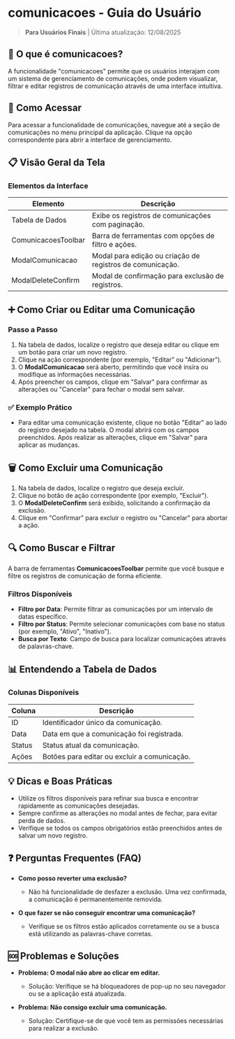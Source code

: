 # comunicacoes - Guia do Usuário

> **Para Usuários Finais** | Última atualização: 12/08/2025

## 📢 O que é comunicacoes?

A funcionalidade "comunicacoes" permite que os usuários interajam com um sistema de gerenciamento de comunicações, onde podem visualizar, filtrar e editar registros de comunicação através de uma interface intuitiva.

## 🚀 Como Acessar

Para acessar a funcionalidade de comunicações, navegue até a seção de comunicações no menu principal da aplicação. Clique na opção correspondente para abrir a interface de gerenciamento.

## 📋 Visão Geral da Tela

### **Elementos da Interface**

| Elemento                | Descrição                                       |
|-------------------------|-------------------------------------------------|
| Tabela de Dados         | Exibe os registros de comunicações com paginação. |
| ComunicacoesToolbar      | Barra de ferramentas com opções de filtro e ações. |
| ModalComunicacao        | Modal para edição ou criação de registros de comunicação. |
| ModalDeleteConfirm      | Modal de confirmação para exclusão de registros. |

## ➕ Como Criar ou Editar uma Comunicação

### **Passo a Passo**

1. Na tabela de dados, localize o registro que deseja editar ou clique em um botão para criar um novo registro.
2. Clique na ação correspondente (por exemplo, "Editar" ou "Adicionar").
3. O **ModalComunicacao** será aberto, permitindo que você insira ou modifique as informações necessárias.
4. Após preencher os campos, clique em "Salvar" para confirmar as alterações ou "Cancelar" para fechar o modal sem salvar.

### **✅ Exemplo Prático**

- Para editar uma comunicação existente, clique no botão "Editar" ao lado do registro desejado na tabela. O modal abrirá com os campos preenchidos. Após realizar as alterações, clique em "Salvar" para aplicar as mudanças.

## 🗑️ Como Excluir uma Comunicação

1. Na tabela de dados, localize o registro que deseja excluir.
2. Clique no botão de ação correspondente (por exemplo, "Excluir").
3. O **ModalDeleteConfirm** será exibido, solicitando a confirmação da exclusão.
4. Clique em "Confirmar" para excluir o registro ou "Cancelar" para abortar a ação.

## 🔍 Como Buscar e Filtrar

A barra de ferramentas **ComunicacoesToolbar** permite que você busque e filtre os registros de comunicação de forma eficiente.

### **Filtros Disponíveis**

- **Filtro por Data**: Permite filtrar as comunicações por um intervalo de datas específico.
- **Filtro por Status**: Permite selecionar comunicações com base no status (por exemplo, "Ativo", "Inativo").
- **Busca por Texto**: Campo de busca para localizar comunicações através de palavras-chave.

## 📊 Entendendo a Tabela de Dados

### **Colunas Disponíveis**

| Coluna        | Descrição                                      |
|---------------|------------------------------------------------|
| ID            | Identificador único da comunicação.            |
| Data          | Data em que a comunicação foi registrada.     |
| Status        | Status atual da comunicação.                   |
| Ações         | Botões para editar ou excluir a comunicação.   |

## 💡 Dicas e Boas Práticas

- Utilize os filtros disponíveis para refinar sua busca e encontrar rapidamente as comunicações desejadas.
- Sempre confirme as alterações no modal antes de fechar, para evitar perda de dados.
- Verifique se todos os campos obrigatórios estão preenchidos antes de salvar um novo registro.

## ❓ Perguntas Frequentes (FAQ)

- **Como posso reverter uma exclusão?**
  - Não há funcionalidade de desfazer a exclusão. Uma vez confirmada, a comunicação é permanentemente removida.

- **O que fazer se não conseguir encontrar uma comunicação?**
  - Verifique se os filtros estão aplicados corretamente ou se a busca está utilizando as palavras-chave corretas.

## 🆘 Problemas e Soluções

- **Problema: O modal não abre ao clicar em editar.**
  - Solução: Verifique se há bloqueadores de pop-up no seu navegador ou se a aplicação está atualizada.

- **Problema: Não consigo excluir uma comunicação.**
  - Solução: Certifique-se de que você tem as permissões necessárias para realizar a exclusão.